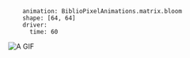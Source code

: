 ```
    animation: BiblioPixelAnimations.matrix.bloom
    shape: [64, 64]
    driver:
      time: 60
```

![A GIF](simple-gif.gif)
